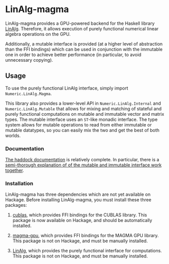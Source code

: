 LinAlg-magma
============

LinAlg-magma provides a GPU-powered backend for the Haskell library
[LinAlg](https://github.com/bmsherman/LinAlg/). Therefore, it allows
execution of purely functional numerical linear algebra operations
on the GPU.

Additionally, a mutable interface is provided (at a higher level of 
abstraction than the FFI bindings) which can be used in conjunction with
the immutable one in order to achieve better performance (in particular,
to avoid unnecessary copying).

Usage
-----

To use the purely functional LinAlg interface, simply 
import `Numeric.LinAlg.Magma`.

This library also provides a lower-level API in `Numeric.LinAlg.Internal`
and `Numeric.LinAlg.Mutable` that allows for mixing and
matching of stateful and purely functional computations on mutable and
immutable vector and matrix types. The mutable interface uses an `ST`-like
monadic interface. The type system allows for mutable operations to read
from either immutable or mutable datatypes, so you can easily mix the two
and get the best of both worlds.

### Documentation

[The haddock documentation](http://bmsherman.github.io/haddock/LinAlg-magma/)
is relatively complete. In particular, there is a [semi-thorough
explanation of of the mutable and immutable interface work together](http://bmsherman.github.io/haddock/LinAlg-magma/Numeric-LinAlg-Magma-Mutable.html#g:1).

### Installation

LinAlg-magma has three dependencies which are not yet available on Hackage.
Before installing LinAlg-magma, you must install these three packages:

1. [cublas](https://github.com/bmsherman/cublas), which provides FFI
bindings for the CUBLAS library. This package is now available on
Hackage, and should be automatically installed.

2. [magma-gpu](https://github.com/bmsherman/magma-gpu), which provides FFI
bindings for the MAGMA GPU library. This package is not on Hackage, and
must be manually installed.

3. [LinAlg](https://github.com/bmsherman/LinAlg/), which provides the
purely functional interface for computations. This package is not on 
Hackage, and must be manually installed.
